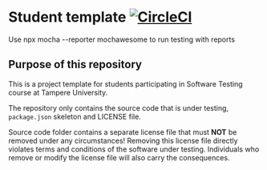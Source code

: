 # Student template [![CircleCI](https://circleci.com/gh/Mickyei/Software-Testing-Assignment/tree/main.svg?style=svg)](https://circleci.com/gh/Mickyei/Software-Testing-Assignment/tree/main)
Use npx mocha --reporter mochawesome to run testing with reports
## Purpose of this repository

This is a project template for students participating in Software Testing course
at Tampere University.

The repository only contains the source code that is under testing, `package.json` skeleton
and LICENSE file.

Source code folder contains a separate license file that must **NOT** be removed under any circumstances!
Removing this license file directly violates terms and conditions of the software under testing.
Individuals who remove or modify the license file will also carry the consequences.
